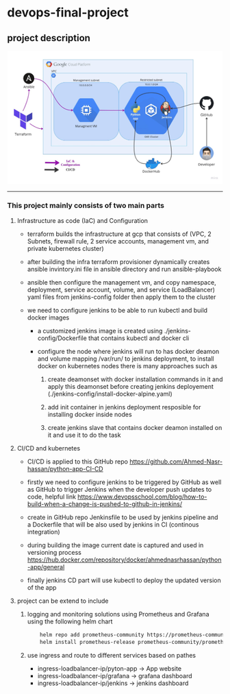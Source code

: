 # devops-final-project

## project description

![Alt text](./photos/DevOps-Final-Project.jpg?raw=true "Title")

---

### This project mainly consists of two main parts

1. Infrastructure as code (IaC) and Configuration

    - terraform builds the infrastructure at gcp that consists of (VPC, 2 Subnets, firewall rule, 2 service accounts, management vm, and private kubernetes cluster)

    - after building the infra terraform provisioner dynamically creates ansible invintory.ini file in ansible directory and run ansible-playbook

    - ansible then configure the management vm, and copy namespace, deployment, service account, volume, and service (LoadBalancer) yaml files from jenkins-config folder then apply them to the cluster

    - we need to configure jenkins to be able to run kubectl and build docker images

        - a customized jenkins image is created using ./jenkins-config/Dockerfile that contains kubectl and docker cli

        - configure the node where jenkins will run to has docker deamon and volume mapping /var/run/ to jenkins deployment, to install docker on kubernetes nodes there is many approaches such as

            1. create deamonset with docker installation commands in it and apply this deamonset before creating jenkins deployement (./jenkins-config/install-docker-alpine.yaml)

            2. add init container in jenkins deployment resposible for installing docker inside nodes

            3. create jenkins slave that contains docker deamon installed on it and use it to do the task

2. CI/CD and kubernetes

    - CI/CD is applied to this GitHub repo
    <https://github.com/Ahmed-Nasr-hassan/python-app-CI-CD>

    - firstly we need to configure jenkins to be triggered by GitHub as well as GitHub to trigger Jenkins when the developer push updates to code, helpful link
    <https://www.devopsschool.com/blog/how-to-build-when-a-change-is-pushed-to-github-in-jenkins/>

    - create in GitHub repo Jenkinsfile to be used by jenkins pipeline and a Dockerfile that will be also used by jenkins in CI (continous integration)

    - during building the image current date is captured and used in versioning process <https://hub.docker.com/repository/docker/ahmednasrhassan/python-app/general>

    - finally jenkins CD part will use kubectl to deploy the updated version of the app

3. project can be extend to include

    1. logging and monitoring solutions using Prometheus and Grafana using the following helm chart

        ``` bash
            helm repo add prometheus-community https://prometheus-community.github.io/helm-charts
            helm install prometheus-release prometheus-community/prometheus
        ```

    2. use ingress and route to different services based on pathes

        - ingress-loadbalancer-ip/pyton-app -> App website
        - ingress-loadbalancer-ip/grafana -> grafana dashboard
        - ingress-loadbalancer-ip/jenkins -> jenkins dashboard



